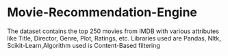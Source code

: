 # Movie-Recommendation-Engine
The dataset contains the top 250 movies from IMDB with various attributes like Title, Director, Genre, Plot, Ratings, etc. Libraries used are Pandas, Nltk, Scikit-Learn,Algorithm used is Content-Based filtering
